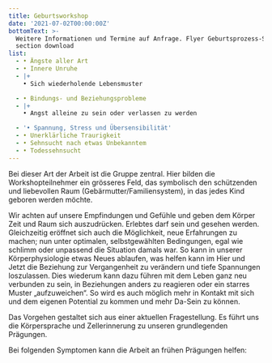 ```yaml
---
title: Geburtsworkshop
date: '2021-07-02T00:00:00Z'
bottomText: >-
  Weitere Informationen und Termine auf Anfrage. Flyer Geburtsprozess-Seminar
  section download
list:
  - • Ängste aller Art
  - • Innere Unruhe
  - |+
    • Sich wiederholende Lebensmuster

  - • Bindungs- und Beziehungsprobleme
  - |+
    • Angst alleine zu sein oder verlassen zu werden

  - '• Spannung, Stress und Übersensibilität'
  - • Unerklärliche Traurigkeit
  - • Sehnsucht nach etwas Unbekanntem
  - • Todessehnsucht
---
```

Bei dieser Art der Arbeit ist die Gruppe zentral. Hier bilden die Workshopteilnehmer ein grösseres Feld, das symbolisch den schützenden und liebevollen Raum (Gebärmutter/Familiensystem), in das jedes Kind geboren werden möchte.

Wir achten auf unsere Empfindungen und Gefühle und geben dem Körper Zeit und Raum sich auszudrücken. Erlebtes darf sein und gesehen werden. Gleichzeitig eröffnet sich auch die Möglichkeit, neue Erfahrungen zu machen; nun unter optimalen, selbstgewählten Bedingungen, egal wie schlimm oder unpassend die Situation damals war. So kann in unserer Körperphysiologie etwas Neues ablaufen, was helfen kann im Hier und Jetzt die Beziehung zur Vergangenheit zu verändern und tiefe Spannungen loszulassen. Dies wiederum kann dazu führen mit dem Leben ganz neu verbunden zu sein, in Beziehungen anders zu reagieren oder ein starres Muster „aufzuweichen“. So wird es auch möglich mehr in Kontakt mit sich und dem eigenen Potential zu kommen und mehr Da-Sein zu können.

Das Vorgehen gestaltet sich aus einer aktuellen Fragestellung. Es führt uns die Körpersprache und Zellerinnerung zu unseren grundlegenden Prägungen.

Bei folgenden Symptomen kann die Arbeit an frühen Prägungen helfen: